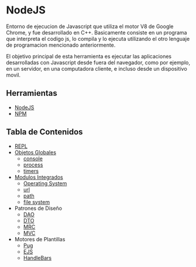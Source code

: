 # NodeJS

Entorno de ejecucion de Javascript que utiliza el motor V8 de Google Chrome, y fue desarrollado en C++. Basicamente consiste en un programa que interpreta el codigo js, lo compila y lo ejecuta utilizando el otro lenguaje de programacion mencionado anteriormente.

El objetivo principal de esta herramienta es ejecutar las aplicaciones desarrolladas con Javascript desde fuera del navegador, como por ejemplo, en un servidor, en una computadora cliente, e incluso desde un dispositivo movil.

## Herramientas

* [NodeJS](https://nodejs.org/en/)
* [NPM](https://www.npmjs.com/)

## Tabla de Contenidos

* [REPL](./docs/repl.md)
* [Objetos Globales](./docs/global.md)
    * [console](./docs/global.md#console)
    * [process](./docs/global.md#process)
    * [timers](./docs/global.md#timers)
* [Modulos Integrados](./docs/core.md)
    * [Operating System](./docs/core.md#os)
    * [url](./docs/core.md#url)
    * [path](./docs/core.md#path)
    * [file system](./docs/core.md#fs)
* Patrones de Diseño
    * [DAO](./docs/dao.md)
    * [DTO](./docs/dto.md)
    * [MRC](./docs/mrc.md)
    * [MVC](./docs/mvc.md)
* Motores de Plantillas
    * [Pug](./docs/pug.md)
    * [EJS](./docs/ejs.md)
    * [HandleBars](./docs/hbs.md)